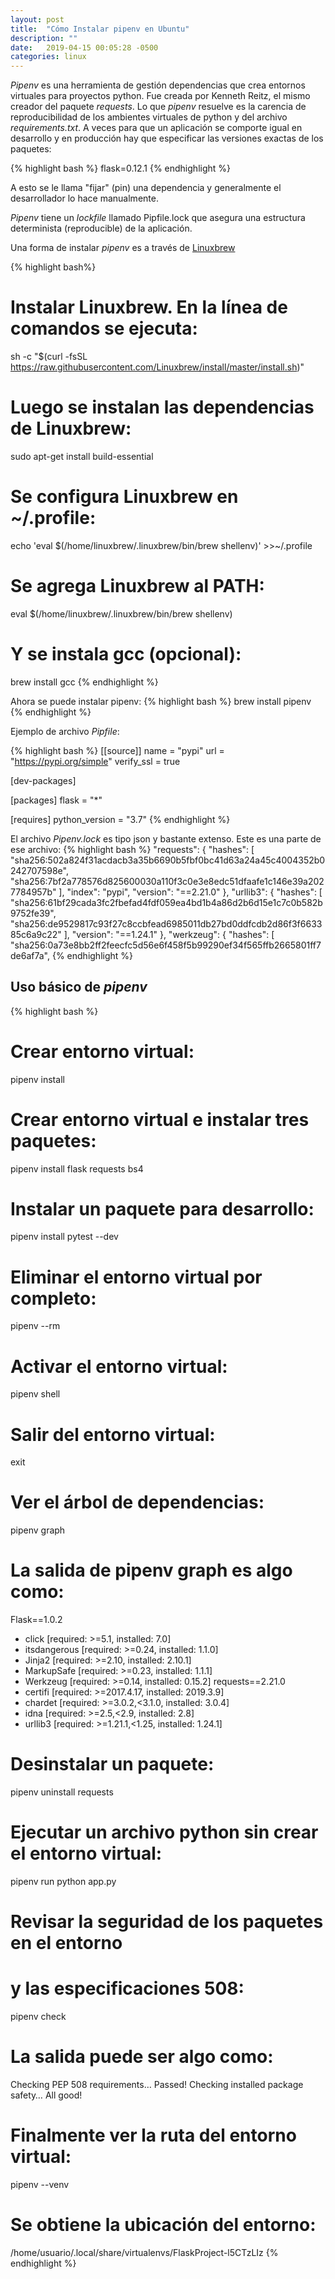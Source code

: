 ```yaml
---
layout: post
title:  "Cómo Instalar pipenv en Ubuntu"
description: ""
date:   2019-04-15 00:05:28 -0500
categories: linux
---
```


*Pipenv* es una herramienta de gestión dependencias que crea entornos virtuales para proyectos python. 
Fue creada por Kenneth Reitz, el mismo creador del paquete *requests*. Lo que *pipenv* resuelve es la carencia 
de reproducibilidad de los ambientes virtuales de python y del archivo *requirements.txt*. A veces para que un aplicación se comporte igual en desarrollo y en producción hay que especificar
las versiones exactas de los paquetes:

{% highlight bash %}
  flask=0.12.1
{% endhighlight %}

A esto se le llama "fijar" (pin) una dependencia y generalmente el desarrollador lo hace manualmente.

*Pipenv* tiene un *lockfile* llamado Pipfile.lock que asegura una estructura determinista (reproducible) de la aplicación.

Una forma de instalar *pipenv* es a través de [Linuxbrew](https://docs.brew.sh/Homebrew-on-Linux)

{% highlight bash%}
# Instalar Linuxbrew. En la línea de comandos se ejecuta:
sh -c "$(curl -fsSL https://raw.githubusercontent.com/Linuxbrew/install/master/install.sh)"

# Luego se instalan las dependencias de Linuxbrew:
sudo apt-get install build-essential

# Se configura Linuxbrew en  ~/.profile:
echo 'eval $(/home/linuxbrew/.linuxbrew/bin/brew shellenv)' >>~/.profile

# Se agrega Linuxbrew al PATH:
eval $(/home/linuxbrew/.linuxbrew/bin/brew shellenv)

# Y se instala gcc (opcional):
brew install gcc
{% endhighlight %}


Ahora se puede instalar pipenv:
{% highlight bash %}
brew install pipenv
{% endhighlight %}

Ejemplo de archivo *Pipfile*:

{% highlight bash %}
[[source]]
name = "pypi"
url = "https://pypi.org/simple"
verify_ssl = true

[dev-packages]

[packages]
flask = "*"

[requires]
python_version = "3.7"
{% endhighlight %}

El archivo *Pipenv.lock* es tipo json y bastante extenso. Este es una parte de ese archivo:
{% highlight bash %}
"requests": {
            "hashes": [
                "sha256:502a824f31acdacb3a35b6690b5fbf0bc41d63a24a45c4004352b0242707598e",
                "sha256:7bf2a778576d825600030a110f3c0e3e8edc51dfaafe1c146e39a2027784957b"
            ],
            "index": "pypi",
            "version": "==2.21.0"
        },
        "urllib3": {
            "hashes": [
                "sha256:61bf29cada3fc2fbefad4fdf059ea4bd1b4a86d2b6d15e1c7c0b582b9752fe39",
                "sha256:de9529817c93f27c8ccbfead6985011db27bd0ddfcdb2d86f3f663385c6a9c22"
            ],
            "version": "==1.24.1"
        },
        "werkzeug": {
            "hashes": [
                "sha256:0a73e8bb2ff2feecfc5d56e6f458f5b99290ef34f565ffb2665801ff7de6af7a",
{% endhighlight %}


## Uso básico de *pipenv*

{% highlight bash %}
# Crear entorno virtual:
pipenv install

# Crear entorno virtual e instalar tres paquetes:
pipenv install flask requests bs4

# Instalar un paquete para desarrollo:
pipenv install pytest --dev

# Eliminar el entorno virtual por completo:
pipenv --rm

# Activar el entorno virtual:
pipenv shell

# Salir del entorno virtual:
exit

# Ver el árbol de dependencias:
pipenv graph

# La salida de pipenv graph es algo como:
Flask==1.0.2
  - click [required: >=5.1, installed: 7.0]
  - itsdangerous [required: >=0.24, installed: 1.1.0]
  - Jinja2 [required: >=2.10, installed: 2.10.1]
  - MarkupSafe [required: >=0.23, installed: 1.1.1]
  - Werkzeug [required: >=0.14, installed: 0.15.2]
requests==2.21.0
  - certifi [required: >=2017.4.17, installed: 2019.3.9]
  - chardet [required: >=3.0.2,<3.1.0, installed: 3.0.4]
  - idna [required: >=2.5,<2.9, installed: 2.8]
  - urllib3 [required: >=1.21.1,<1.25, installed: 1.24.1]

# Desinstalar un paquete:
pipenv uninstall requests

# Ejecutar un archivo python sin crear el entorno virtual:
pipenv run python app.py

# Revisar la seguridad de los paquetes en el entorno
# y las especificaciones 508:
pipenv check

# La salida puede ser algo como:
Checking PEP 508 requirements…
Passed!
Checking installed package safety…
All good!

# Finalmente ver la ruta del entorno virtual:
pipenv --venv

# Se obtiene la ubicación del entorno:
/home/usuario/.local/share/virtualenvs/FlaskProject-l5CTzLIz
{% endhighlight %}
